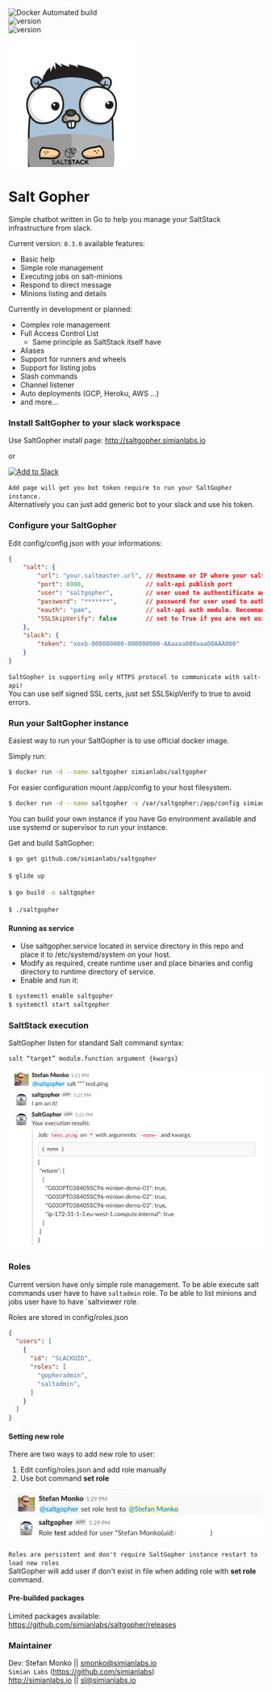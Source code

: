 ![Docker Automated build](https://img.shields.io/docker/automated/jrottenberg/ffmpeg.svg)   
![version](https://codebuild.eu-west-1.amazonaws.com/badges?uuid=eyJlbmNyeXB0ZWREYXRhIjoiWTRwQmQ0a0M5Tjc5WTlsTHBEdmsxU0E2WjZmY0xvdWZ4WERZTmtaQTUzSHR6M3FGazF1bWNLUjFuQ2p0RUk4d0JJa0NVZXZMaWJBVmI2dFVrSmc0T0NRPSIsIml2UGFyYW1ldGVyU3BlYyI6IjFpUTNuOTJqOVBacFBoREMiLCJtYXRlcmlhbFNldFNlcmlhbCI6MX0%3D&branch=master)  
![version](https://img.shields.io/badge/Version-0.3.0-brightgreen.svg)  

<img src="saltgopher.png" width="250">

# Salt Gopher
Simple chatbot written in Go to help you manage your SaltStack infrastructure from slack.

Current version: `0.3.0` available features:

* Basic help 
* Simple role management  
* Executing jobs on salt-minions
* Respond to direct message
* Minions listing and details

Currently in development or planned:
* Complex role management
* Full Access Control List  
  * Same principle as SaltStack itself have
* Aliases
* Support for runners and wheels
* Support for listing jobs
* Slash commands
* Channel listener
* Auto deployments (GCP, Heroku, AWS ...)
* and more...


### Install SaltGopher to your slack workspace

Use SaltGopher install page: http://saltgopher.simianlabs.io

or

<a href="https://slack.com/oauth/authorize?client_id=418342024391.489186556466&scope=bot,chat:write:bot,incoming-webhook,files:write:user,users.profile:read"><img alt="Add to Slack" height="40" width="139" src="https://platform.slack-edge.com/img/add_to_slack.png" srcset="https://platform.slack-edge.com/img/add_to_slack.png 1x, https://platform.slack-edge.com/img/add_to_slack@2x.png 2x" /></a>

`Add page will get you bot token require to run your SaltGopher instance.`  
Alternatively you can just add generic bot to your slack and use his token.

### Configure your SaltGopher

Edit config/config.json with your informations:
```json
{
    "salt": {
        "url": "your.saltmaster.url", // Hostname or IP where your salt-api are running
        "port": 8000,                 // salt-api publish port
        "user": "saltgopher",         // user used to authentificate against salt-api
        "password": "*******",        // password for user used to authentificate against salt-api
        "eauth": "pam",               // salt-api auth module. Recommanded to use pam
        "SSLSkipVerify": false        // set to True if you are not using valid SSL certificate
    },
    "slack": {
        "token": "xoxb-000000000-000000000-AAaaaa000aaa00AAA000"
    }
}
```
`SaltGopher is supporting only HTTPS protocol to communicate with salt-api!`  
You can use self signed SSL certs, just set SSLSkipVerify to true to avoid errors.

### Run your SaltGopher instance
Easiest way to run your SaltGopher is to use official docker image.

Simply run:
```bash
$ docker run -d --name saltgopher simianlabs/saltgopher
```

For easier configuration mount /app/config to your host filesystem.
```bash
$ docker run -d --name saltgopher -v /var/saltgopher:/app/config simianlabs/saltgopher
```

You can build your own instance if you have Go environment available and use systemd or supervisor to run your instance.

Get and build SaltGopher:
```bash
$ go get github.com/simianlabs/saltgopher

$ glide up

$ go build -o saltgopher

$ ./saltgopher

```

#### Running as service
* Use saltgopher.service located in service directory in this repo and place it to /etc/systemd/system on your host.
* Modify as required, create runtime user and place binaries and config directory to runtime directory of service.
* Enable and run it:
```bash
$ systemctl enable saltgopher
$ systemctl start saltgopher
```
### SaltStack execution
SaltGopher listen for standard Salt command syntax:
```
salt “target” module.function argument {kwargs}
```
<img src="pics/salttest.png">

### Roles

Current version have only simple role management.
To be able execute salt commands user have to have `saltadmin` role.
To be able to list minions and jobs user have to have `saltviewer role.

Roles are stored in config/roles.json
```json
{
  "users": [
    {
      "id": "SLACKUID",
      "roles": [
        "gopheradmin",
        "saltadmin",
      ]
    }
  ]
}
```
#### Setting new role
There are two ways to add new role to user:
1. Edit config/roles.json and add role manually
2. Use bot command **set role**  
<img src="pics/setrole.png">

`Roles are persistent and don't require SaltGopher instance restart to load new roles`  
SaltGopher will add user if don't exist in file when adding role with **set role** command.


#### Pre-builded packages

Limited packages available: https://github.com/simianlabs/saltgopher/releases

### Maintainer
Dev: Stefan Monko || smonko@simianlabs.io  
`Simian Labs` (https://github.com/simianlabs)  
http://simianlabs.io || sl@simianlabs.io

